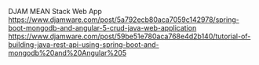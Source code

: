 DJAM MEAN Stack Web App
https://www.djamware.com/post/5a792ecb80aca7059c142978/spring-boot-mongodb-and-angular-5-crud-java-web-application
https://www.djamware.com/post/59be51e780aca768e4d2b140/tutorial-of-building-java-rest-api-using-spring-boot-and-mongodb%20and%20Angular%205


